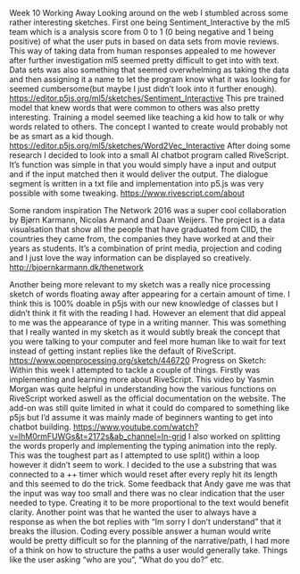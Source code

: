 Week 10
Working Away
Looking around on the web I stumbled across some rather interesting sketches. First one being Sentiment_Interactive by the ml5 team which is a analysis score from 0 to 1 (0 being negative and 1 being positive) of what the user puts in based on data sets from movie reviews. This way of taking data from human responses appealed to me however after further investigation ml5 seemed pretty difficult to get into with text. Data sets was also something that seemed overwhelming as taking the data and then assigning it a name to let the program know what it was looking for seemed cumbersome(but maybe I just didn’t look into it further enough).  https://editor.p5js.org/ml5/sketches/Sentiment_Interactive 
This pre trained model that knew words that were common to others was also pretty interesting. Training a model seemed like teaching a kid how to talk or why words related to others. The concept I wanted to create would probably not be as smart as a kid though. https://editor.p5js.org/ml5/sketches/Word2Vec_Interactive 
After doing some research I decided to look into a  small AI chatbot program called RiveScript. It’s function was simple in that you would simply have a input and output and if the input matched then it would deliver the output. The dialogue segment is written in a txt file and implementation into p5.js was very possible with some tweaking. https://www.rivescript.com/about 

Some random inspiration 
The Network 2016 was a super cool collaboration by Bjørn Karmann, Nicolas Armand and Daan Weijers. The project is a data visualsation that show all the people that have graduated from CIID, the countries they came from, the companies they have worked at and their years as students. It’s a combination of print media, projection and coding and I just love the way information can be displayed so creatively. http://bjoernkarmann.dk/thenetwork 

Another being more relevant to my sketch was a really nice processing sketch of words floating away after appearing for a certain amount of time. I think this is 100% doable in p5js with our new knowledge of classes but I didn’t think it fit with the reading I had. However an element that did appeal to me was the appearance of type in a writing manner. This was something that I really wanted in my sketch as it would subtly break the concept that you were talking to your computer and feel more human like to wait for text instead of getting instant replies like the default of RiveScript. https://www.openprocessing.org/sketch/446720
Progress on Sketch: 
Within this week I attempted to tackle a couple of things. Firstly was implementing and learning more about RiveScript. This video by Yasmin Morgan was quite helpful in understanding how the various functions on RiveScript worked aswell as the official documentation on the website. The add-on was still quite limited in what it could do compared to something like p5js but I’d assume it was mainly made of beginners wanting to get into chatbot building. https://www.youtube.com/watch?v=IhM0rmFUWGs&t=2172s&ab_channel=In-grid 
I also worked on splitting the words properly and implementing the typing animation into the reply. This was the toughest part as I attempted to use split() within a loop however it didn’t seem to work. I decided to the use a substring that was connected to a ++ timer which would reset after every reply hit its length and this seemed to do the trick. 
Some feedback that Andy gave me was that the input was way too small and there was no clear indication that the user needed to type. Creating it to be more proportional to the text would benefit clarity. Another point was that he wanted the user to always have a response as when the bot replies with “Im sorry I don’t understand” that it breaks the illusion. Coding every possible answer a human would write would be pretty difficult so for the planning of the narrative/path, I had more of a think on how to structure the paths a user would generally take. Things like the user asking “who are you”, “What do you do?” etc. 


